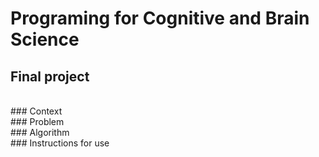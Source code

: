 # Programing for Cognitive and Brain Science
## Final project

<br>
### Context

<br>
### Problem

<br>
### Algorithm

<br>
### Instructions for use
